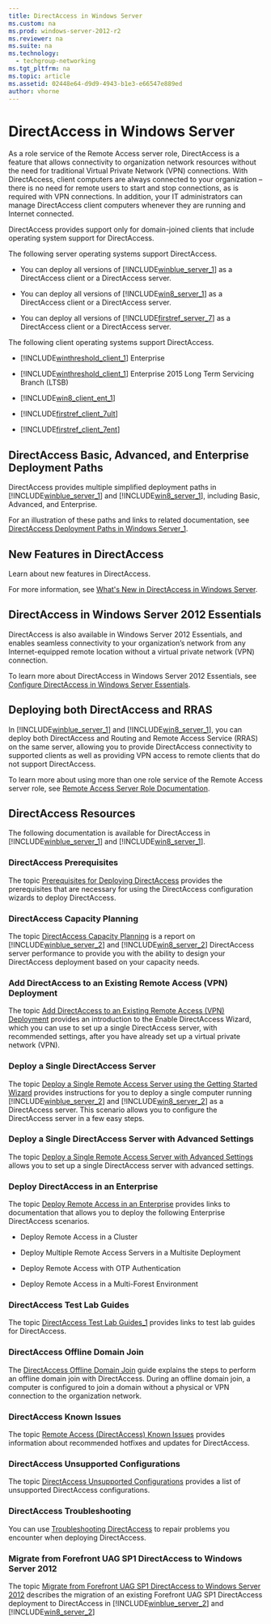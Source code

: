 ```yaml
---
title: DirectAccess in Windows Server
ms.custom: na
ms.prod: windows-server-2012-r2
ms.reviewer: na
ms.suite: na
ms.technology: 
  - techgroup-networking
ms.tgt_pltfrm: na
ms.topic: article
ms.assetid: 02448e64-d9d9-4943-b1e3-e66547e889ed
author: vhorne
---
```

# DirectAccess in Windows Server
As a role service of the Remote Access server role, DirectAccess is a feature that allows connectivity to organization network resources without the need for traditional Virtual Private Network \(VPN\) connections. With DirectAccess, client computers are always connected to your organization – there is no need for remote users to start and stop connections, as is required with VPN connections. In addition, your IT administrators can manage DirectAccess client computers whenever they are running and Internet connected.  
  
DirectAccess provides support only for domain\-joined clients that include operating system support for DirectAccess.  
  
The following server operating systems support DirectAccess.  
  
-   You can deploy all versions of [!INCLUDE[winblue_server_1](../Token/winblue_server_1_md.md)] as a DirectAccess client or a DirectAccess server.  
  
-   You can deploy all versions of [!INCLUDE[win8_server_1](../Token/win8_server_1_md.md)] as a DirectAccess client or a DirectAccess server.  
  
-   You can deploy all versions of [!INCLUDE[firstref_server_7](../Token/firstref_server_7_md.md)] as a DirectAccess client or a DirectAccess server.  
  
The following client operating systems support DirectAccess.  
  
-   [!INCLUDE[winthreshold_client_1](../Token/winthreshold_client_1_md.md)] Enterprise  
  
-   [!INCLUDE[winthreshold_client_1](../Token/winthreshold_client_1_md.md)] Enterprise 2015 Long Term Servicing Branch \(LTSB\)  
  
-   [!INCLUDE[win8_client_ent_1](../Token/win8_client_ent_1_md.md)]  
  
-   [!INCLUDE[firstref_client_7ult](../Token/firstref_client_7ult_md.md)]  
  
-   [!INCLUDE[firstref_client_7ent](../Token/firstref_client_7ent_md.md)]  
  
## DirectAccess Basic, Advanced, and Enterprise Deployment Paths  
DirectAccess provides multiple simplified deployment paths in [!INCLUDE[winblue_server_1](../Token/winblue_server_1_md.md)] and [!INCLUDE[win8_server_1](../Token/win8_server_1_md.md)], including Basic, Advanced, and Enterprise.  
  
For an illustration of these paths and links to related documentation, see [DirectAccess Deployment Paths in Windows Server_1](../Topic/DirectAccess-Deployment-Paths-in-Windows-Server_1.md).  
  
## New Features in DirectAccess  
Learn about new features in DirectAccess.  
  
For more information, see [What's New in DirectAccess in Windows Server](../Topic/What-s-New-in-DirectAccess-in-Windows-Server.md).  
  
## DirectAccess in Windows Server 2012 Essentials  
DirectAccess is also available in Windows Server 2012 Essentials, and enables seamless connectivity to your organization’s network from any Internet\-equipped remote location without a virtual private network \(VPN\) connection.  
  
To learn more about DirectAccess in Windows Server 2012 Essentials, see [Configure DirectAccess in Windows Server Essentials](assetId:///c959b6fc-c67e-46cd-a9cb-cee71a42fa4c).  
  
## Deploying both DirectAccess and RRAS  
In [!INCLUDE[winblue_server_1](../Token/winblue_server_1_md.md)] and [!INCLUDE[win8_server_1](../Token/win8_server_1_md.md)], you can deploy both DirectAccess and Routing and Remote Access Service \(RRAS\) on the same server, allowing you to provide DirectAccess connectivity to supported clients as well as providing VPN access to remote clients that do not support DirectAccess.  
  
To learn more about using more than one role service of the Remote Access server role, see [Remote Access Server Role Documentation](../Topic/Remote-Access-Server-Role-Documentation.md).  
  
## DirectAccess Resources  
The following documentation is available for DirectAccess in [!INCLUDE[winblue_server_1](../Token/winblue_server_1_md.md)] and [!INCLUDE[win8_server_1](../Token/win8_server_1_md.md)].  
  
### DirectAccess Prerequisites  
The topic [Prerequisites for Deploying DirectAccess](http://technet.microsoft.com/library/dn464273.aspx) provides the prerequisites that are necessary for using the DirectAccess configuration wizards to deploy DirectAccess.  
  
### DirectAccess Capacity Planning  
The topic [DirectAccess Capacity Planning](http://technet.microsoft.com/library/jj735301.aspx) is a report on [!INCLUDE[winblue_server_2](../Token/winblue_server_2_md.md)] and [!INCLUDE[win8_server_2](../Token/win8_server_2_md.md)] DirectAccess server performance to provide you with the ability to design your DirectAccess deployment based on your capacity needs.  
  
### Add DirectAccess to an Existing Remote Access \(VPN\) Deployment  
The topic [Add DirectAccess to an Existing Remote Access \(VPN\) Deployment](http://technet.microsoft.com/library/jj574220.aspx) provides an introduction to the Enable DirectAccess Wizard, which you can use to set up a single DirectAccess server, with recommended settings, after you have already set up a virtual private network \(VPN\).  
  
### Deploy a Single DirectAccess Server  
The topic [Deploy a Single Remote Access Server using the Getting Started Wizard](http://technet.microsoft.com/library/hh831520.aspx) provides instructions for you to deploy a single computer running [!INCLUDE[winblue_server_2](../Token/winblue_server_2_md.md)] and [!INCLUDE[win8_server_2](../Token/win8_server_2_md.md)] as a DirectAccess server. This scenario allows you to configure the DirectAccess server in a few easy steps.  
  
### Deploy a Single DirectAccess Server with Advanced Settings  
The topic [Deploy a Single Remote Access Server with Advanced Settings](http://technet.microsoft.com/library/hh831436.aspx) allows you to set up a single DirectAccess server with advanced settings.  
  
### Deploy DirectAccess in an Enterprise  
The topic [Deploy Remote Access in an Enterprise](http://technet.microsoft.com/library/jj134200.aspx) provides links to documentation that allows you to deploy the following Enterprise DirectAccess scenarios.  
  
-   Deploy Remote Access in a Cluster  
  
-   Deploy Multiple Remote Access Servers in a Multisite Deployment  
  
-   Deploy Remote Access with OTP Authentication  
  
-   Deploy Remote Access in a Multi\-Forest Environment  
  
### DirectAccess Test Lab Guides  
The topic [DirectAccess Test Lab Guides_1](../Topic/DirectAccess-Test-Lab-Guides_1.md) provides links to test lab guides for DirectAccess.  
  
### DirectAccess Offline Domain Join  
The [DirectAccess Offline Domain Join](http://technet.microsoft.com/library/jj574150.aspx) guide explains the steps to perform an offline domain join with DirectAccess. During an offline domain join, a computer is configured to join a domain without a physical or VPN connection to the organization network.  
  
### DirectAccess Known Issues  
The topic [Remote Access \(DirectAccess\) Known Issues](http://technet.microsoft.com/library/dn464275.aspx) provides information about recommended hotfixes and updates for DirectAccess.  
  
### DirectAccess Unsupported Configurations  
The topic [DirectAccess Unsupported Configurations](http://technet.microsoft.com/library/dn464274.aspx) provides a list of unsupported DirectAccess configurations.  
  
### DirectAccess Troubleshooting  
You can use [Troubleshooting DirectAccess](http://technet.microsoft.com/library/dn467926.aspx) to repair problems you encounter when deploying DirectAccess.  
  
### Migrate from Forefront UAG SP1 DirectAccess to Windows Server 2012  
The topic [Migrate from Forefront UAG SP1 DirectAccess to Windows Server 2012](http://technet.microsoft.com/library/hh831658.aspx) describes the migration of an existing Forefront UAG SP1 DirectAccess deployment to DirectAccess in [!INCLUDE[winblue_server_2](../Token/winblue_server_2_md.md)] and [!INCLUDE[win8_server_2](../Token/win8_server_2_md.md)]  
  
